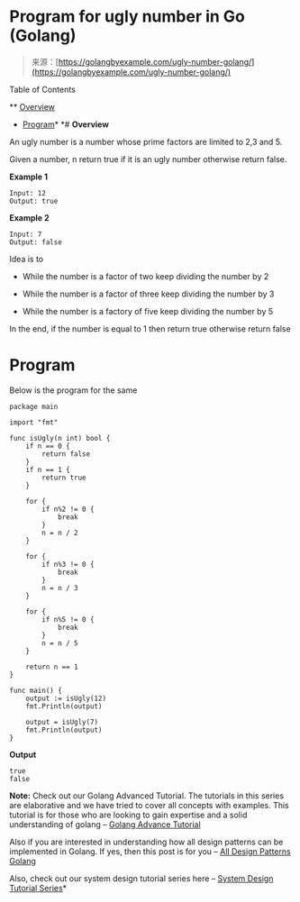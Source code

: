 <!--yml
category: 未分类
date: 2024-10-13 06:51:39
-->

# Program for ugly number in Go (Golang)

> 来源：[https://golangbyexample.com/ugly-number-golang/](https://golangbyexample.com/ugly-number-golang/)

Table of Contents

 **   [Overview](#Overview "Overview")
*   [Program](#Program "Program")*  *# **Overview**

An ugly number is a number whose prime factors are limited to 2,3 and 5.

Given a number, n return true if it is an ugly number otherwise return false.

**Example 1**

```
Input: 12
Output: true
```

**Example 2**

```
Input: 7 
Output: false
```

Idea is to

*   While the number is a factor of two keep dividing the number by 2

*   While the number is a factor of three keep dividing the number by 3

*   While the number is a factory of five keep dividing the number by 5

In the end, if the number is equal to 1 then return true otherwise return false

# **Program**

Below is the program for the same

```
package main

import "fmt"

func isUgly(n int) bool {
	if n == 0 {
		return false
	}
	if n == 1 {
		return true
	}

	for {
		if n%2 != 0 {
			break
		}
		n = n / 2
	}

	for {
		if n%3 != 0 {
			break
		}
		n = n / 3
	}

	for {
		if n%5 != 0 {
			break
		}
		n = n / 5
	}

	return n == 1
}

func main() {
	output := isUgly(12)
	fmt.Println(output)

	output = isUgly(7)
	fmt.Println(output)
}
```

**Output**

```
true
false
```

**Note:** Check out our Golang Advanced Tutorial. The tutorials in this series are elaborative and we have tried to cover all concepts with examples. This tutorial is for those who are looking to gain expertise and a solid understanding of golang – [Golang Advance Tutorial](https://golangbyexample.com/golang-comprehensive-tutorial/)

Also if you are interested in understanding how all design patterns can be implemented in Golang. If yes, then this post is for you – [All Design Patterns Golang](https://golangbyexample.com/all-design-patterns-golang/)

Also, check out our system design tutorial series here – [System Design Tutorial Series](https://techbyexample.com/system-design-questions/)*